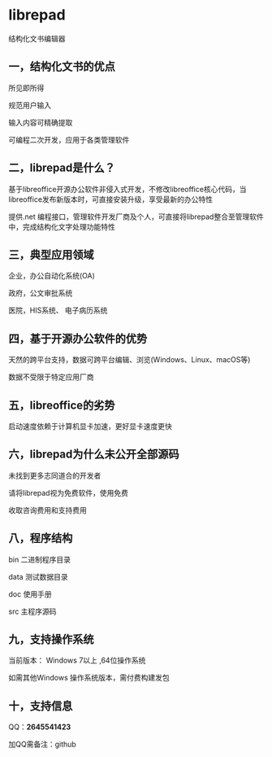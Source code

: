 # librepad
结构化文书编辑器

## 一，结构化文书的优点

所见即所得

规范用户输入

输入内容可精确提取

可编程二次开发，应用于各类管理软件



## 二，librepad是什么？

基于libreoffice开源办公软件非侵入式开发，不修改libreoffice核心代码，当libreoffice发布新版本时，可直接安装升级，享受最新的办公特性

提供.net 编程接口，管理软件开发厂商及个人，可直接将librepad整合至管理软件中，完成结构化文字处理功能特性


## 三，典型应用领域

企业，办公自动化系统(OA)

政府，公文审批系统

医院，HIS系统、 电子病历系统



## 四，基于开源办公软件的优势

天然的跨平台支持，数据可跨平台编辑、浏览(Windows、Linux、macOS等)

数据不受限于特定应用厂商



## 五，libreoffice的劣势

启动速度依赖于计算机显卡加速，更好显卡速度更快



## 六，librepad为什么未公开全部源码

未找到更多志同道合的开发者

请将librepad视为免费软件，使用免费
  
收取咨询费用和支持费用



## 八，程序结构

bin  二进制程序目录

data 测试数据目录

doc 使用手册

src 主程序源码



## 九，支持操作系统

当前版本： Windows 7以上 ,64位操作系统

如需其他Windows 操作系统版本，需付费构建发包



## 十，支持信息

QQ：**2645541423**

加QQ需备注：github










